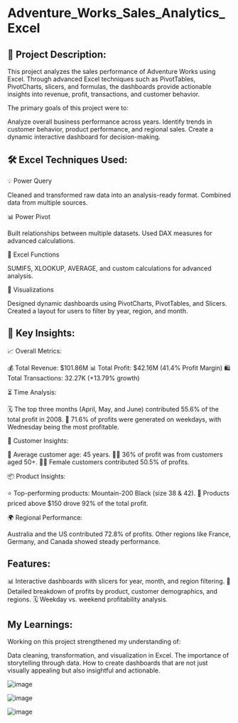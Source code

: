 # Adventure_Works_Sales_Analytics_Excel

📌 Project Description:
------------------------------

This project analyzes the sales performance of Adventure Works using Excel. Through advanced Excel techniques such as PivotTables, PivotCharts, slicers, and formulas, the dashboards provide actionable insights into revenue, profit, transactions, and customer behavior.

The primary goals of this project were to:

Analyze overall business performance across years.
Identify trends in customer behavior, product performance, and regional sales.
Create a dynamic interactive dashboard for decision-making.

🛠 Excel Techniques Used:
-------------------------------

💡 Power Query

Cleaned and transformed raw data into an analysis-ready format.
Combined data from multiple sources.

📊 Power Pivot

Built relationships between multiple datasets.
Used DAX measures for advanced calculations.

🔢 Excel Functions

SUMIFS, XLOOKUP, AVERAGE, and custom calculations for advanced analysis.

🎨 Visualizations

Designed dynamic dashboards using PivotCharts, PivotTables, and Slicers.
Created a layout for users to filter by year, region, and month.

🌟 Key Insights:
------------------------------

📈 Overall Metrics:

💰 Total Revenue: $101.86M
📊 Total Profit: $42.16M (41.4% Profit Margin)
🛍️ Total Transactions: 32.27K (+13.79% growth)

⏳ Time Analysis:

🗓️ The top three months (April, May, and June) contributed 55.6% of the total profit in 2008.
📅 71.6% of profits were generated on weekdays, with Wednesday being the most profitable.

👥 Customer Insights:

🎂 Average customer age: 45 years.
👵👴 36% of profit was from customers aged 50+.
🙋‍♀️ Female customers contributed 50.5% of profits.

📦 Product Insights:

⭐ Top-performing products: Mountain-200 Black (size 38 & 42).
💎 Products priced above $150 drove 92% of the total profit.

🌍 Regional Performance:

Australia and the US contributed 72.8% of profits.
Other regions like France, Germany, and Canada showed steady performance.

Features:
------------------------------

📊 Interactive dashboards with slicers for year, month, and region filtering.
🔎 Detailed breakdown of profits by product, customer demographics, and regions.
🗓️ Weekday vs. weekend profitability analysis.

My Learnings:
-------------------------------

Working on this project strengthened my understanding of:

Data cleaning, transformation, and visualization in Excel.
The importance of storytelling through data.
How to create dashboards that are not just visually appealing but also insightful and actionable.

![image](https://github.com/user-attachments/assets/405adcc7-ccf7-40b6-88a1-a90e3fce3982)

![image](https://github.com/user-attachments/assets/a51f156c-9168-48e5-b61a-62ed002823c6)

![image](https://github.com/user-attachments/assets/59e8a52e-5eed-4542-a5e2-786ae24b0560)



